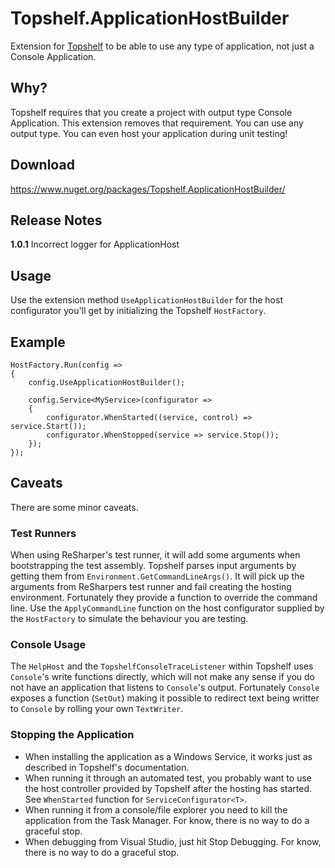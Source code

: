 # Topshelf.ApplicationHostBuilder
Extension for <a href="http://topshelf-project.com" target="_blank">Topshelf</a> to be able to use any type of application, not just a Console Application.

## Why?
Topshelf requires that you create a project with output type Console Application. This extension removes that requirement. You can use any output type. You can even host your application during unit testing!

## Download
https://www.nuget.org/packages/Topshelf.ApplicationHostBuilder/

## Release Notes
**1.0.1** Incorrect logger for ApplicationHost

## Usage
Use the extension method `UseApplicationHostBuilder` for the host configurator you'll get by initializing the Topshelf `HostFactory`.

## Example
```
HostFactory.Run(config =>
{
    config.UseApplicationHostBuilder();

    config.Service<MyService>(configurator =>
    {
        configurator.WhenStarted((service, control) => service.Start());
        configurator.WhenStopped(service => service.Stop());
    });
});
```

## Caveats
There are some minor caveats.

### Test Runners
When using ReSharper's test runner, it will add some arguments when bootstrapping the test assembly. Topshelf parses input arguments by getting them from `Environment.GetCommandLineArgs()`. It will pick up the arguments from ReSharpers test runner and fail creating the hosting environment. Fortunately they provide a function to override the command line. Use the `ApplyCommandLine` function on the host configurator supplied by the `HostFactory` to simulate the behaviour you are testing.

### Console Usage
The `HelpHost` and the `TopshelfConsoleTraceListener` within Topshelf uses `Console`'s write functions directly, which will not make any sense if you do not have an application that listens to `Console`'s output. Fortunately `Console` exposes a function (`SetOut`) making it possible to redirect text being writter to `Console` by rolling your own `TextWriter`.

### Stopping the Application
- When installing the application as a Windows Service, it works just as described in Topshelf's documentation.
- When running it through an automated test, you probably want to use the host controller provided by Topshelf after the hosting has started. See `WhenStarted` function for `ServiceConfigurator<T>`.
- When running it from a console/file explorer you need to kill the application from the Task Manager. For know, there is no way to do a graceful stop.
- When debugging from Visual Studio, just hit Stop Debugging. For know, there is no way to do a graceful stop.
